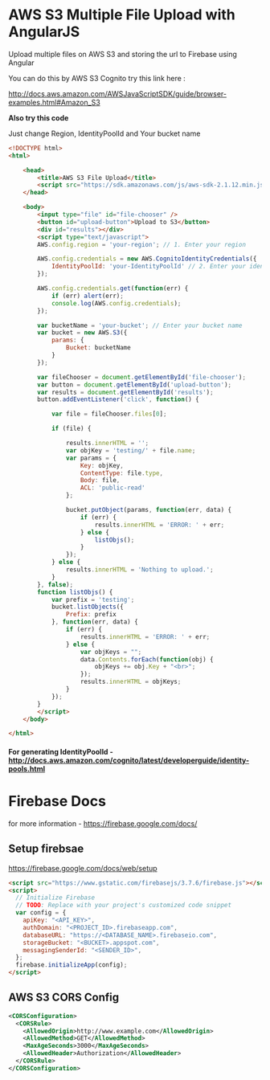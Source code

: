 # AWS S3 Multiple File Upload with AngularJS
Upload multiple files on AWS S3 and storing the url to Firebase using Angular


You can do this by AWS S3 Cognito
try this link here :

http://docs.aws.amazon.com/AWSJavaScriptSDK/guide/browser-examples.html#Amazon_S3

**Also try this code**

Just change Region, IdentityPoolId and Your bucket name 

````HTML
<!DOCTYPE html>
<html>

    <head>
        <title>AWS S3 File Upload</title>
        <script src="https://sdk.amazonaws.com/js/aws-sdk-2.1.12.min.js"></script>
    </head>

    <body>
        <input type="file" id="file-chooser" />
        <button id="upload-button">Upload to S3</button>
        <div id="results"></div>
        <script type="text/javascript">
        AWS.config.region = 'your-region'; // 1. Enter your region

        AWS.config.credentials = new AWS.CognitoIdentityCredentials({
            IdentityPoolId: 'your-IdentityPoolId' // 2. Enter your identity pool
        });

        AWS.config.credentials.get(function(err) {
            if (err) alert(err);
            console.log(AWS.config.credentials);
        });

        var bucketName = 'your-bucket'; // Enter your bucket name
        var bucket = new AWS.S3({
            params: {
                Bucket: bucketName
            }
        });

        var fileChooser = document.getElementById('file-chooser');
        var button = document.getElementById('upload-button');
        var results = document.getElementById('results');
        button.addEventListener('click', function() {

            var file = fileChooser.files[0];

            if (file) {

                results.innerHTML = '';
                var objKey = 'testing/' + file.name;
                var params = {
                    Key: objKey,
                    ContentType: file.type,
                    Body: file,
                    ACL: 'public-read'
                };

                bucket.putObject(params, function(err, data) {
                    if (err) {
                        results.innerHTML = 'ERROR: ' + err;
                    } else {
                        listObjs();
                    }
                });
            } else {
                results.innerHTML = 'Nothing to upload.';
            }
        }, false);
        function listObjs() {
            var prefix = 'testing';
            bucket.listObjects({
                Prefix: prefix
            }, function(err, data) {
                if (err) {
                    results.innerHTML = 'ERROR: ' + err;
                } else {
                    var objKeys = "";
                    data.Contents.forEach(function(obj) {
                        objKeys += obj.Key + "<br>";
                    });
                    results.innerHTML = objKeys;
                }
            });
        }
        </script>
    </body>

</html>
````
#### For generating IdentityPoolId - http://docs.aws.amazon.com/cognito/latest/developerguide/identity-pools.html

# Firebase Docs 

for more information - https://firebase.google.com/docs/

## Setup firebsae
https://firebase.google.com/docs/web/setup

````HTML
<script src="https://www.gstatic.com/firebasejs/3.7.6/firebase.js"></script>
<script>
  // Initialize Firebase
  // TODO: Replace with your project's customized code snippet
  var config = {
    apiKey: "<API_KEY>",
    authDomain: "<PROJECT_ID>.firebaseapp.com",
    databaseURL: "https://<DATABASE_NAME>.firebaseio.com",
    storageBucket: "<BUCKET>.appspot.com",
    messagingSenderId: "<SENDER_ID>",
  };
  firebase.initializeApp(config);
</script>
````

## AWS S3 CORS Config

````XML
<CORSConfiguration>
  <CORSRule>
    <AllowedOrigin>http://www.example.com</AllowedOrigin>
    <AllowedMethod>GET</AllowedMethod>
    <MaxAgeSeconds>3000</MaxAgeSeconds>
    <AllowedHeader>Authorization</AllowedHeader>
  </CORSRule>
</CORSConfiguration>
````


